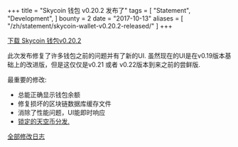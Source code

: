 +++
title = "Skycoin 钱包 v0.20.2 发布了"
tags = [
    "Statement",
    "Development",
]
bounty = 2
date = "2017-10-13"
aliases = [
	"/zh/statement/skycoin-wallet-v0.20.2-released/"
]
+++

[下载 Skycoin 钱包v0.20.2](https://www.skycoin.net/downloads/)

此次发布修复了许多钱包之前的问题并有了新的UI. 虽然现在的UI是在v0.19版本基础上的改进版，但是这仅仅是v0.21 或者 v0.22版本到来之前的尝鲜版.

最重要的修改:

- 总能正确显示钱包余额
- 修复损坏的区块链数据库缓存文件
- 消除了性能问题，UI能即时响应
- [锁定的天空币分发.](/statement/skycoin-distribution-plan/#timelocked-distribution)

[全部修改日志](https://github.com/skycoin/skycoin/blob/master/CHANGELOG.md#0200---2017-10-10)
